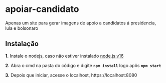 # apoiar-candidato

Apenas um site para gerar imagens de apoio a candidatos á presidencia, lula e bolsonaro

## **Instalação**

 **1.** Instale o nodejs, caso não estiver instalado [node.js v16](https://nodejs.org/dist/v16.16.0/node-v16.16.0-x64.msi)
 
 **2.** Abra o cmd na pasta do código e digite **`npm install`** logo apôs **`npm start`** 
 
 **3.** Depois que iniciar, acesse o localhost, https://localhost:8080
